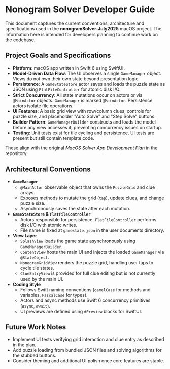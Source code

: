 # Nonogram Solver Developer Guide

This document captures the current conventions, architecture and specifications used in the **nonogramSolver-July2025** macOS project. The information here is intended for developers planning to continue work on the codebase.

## Project Goals and Specifications
- **Platform**: macOS app written in Swift 6 using SwiftUI.
- **Model-Driven Data Flow**: The UI observes a single `GameManager` object. Views do not own their own state beyond presentation logic.
- **Persistence**: A `GameStateStore` actor saves and loads the puzzle state as JSON using `FlatFileController` for atomic disk I/O.
- **Strict Concurrency**: All state mutations occur on actors or via `@MainActor` objects. `GameManager` is marked `@MainActor`. Persistence actors isolate file operations.
- **UI Features**: A basic grid view with row/column clues, controls for puzzle size, and placeholder "Auto Solve" and "Step Solve" buttons.
- **Builder Pattern**: `GameManagerBuilder` constructs and loads the model before any view accesses it, preventing concurrency issues on startup.
- **Testing**: Unit tests exist for tile cycling and persistence. UI tests are present but still contain template code.

These align with the original _MacOS Solver App Development Plan_ in the repository.

## Architectural Conventions
- **`GameManager`**
  - `@MainActor` observable object that owns the `PuzzleGrid` and clue arrays.
  - Exposes methods to mutate the grid (`tap`), update clues, and change puzzle size.
  - Asynchronously saves the state after each mutation.
- **`GameStateStore` & `FlatFileController`**
  - Actors responsible for persistence. `FlatFileController` performs disk I/O with atomic writes.
  - File name is fixed at `gamestate.json` in the user documents directory.
- **View Layer**
  - `SplashView` loads the game state asynchronously using `GameManagerBuilder`.
  - `ContentView` hosts the main UI and injects the loaded `GameManager` via `@StateObject`.
  - `NonogramGridView` renders the puzzle grid, handling user taps to cycle tile states.
  - `ClueEntryView` is provided for full clue editing but is not currently used by the main UI.
- **Coding Style**
  - Follows Swift naming conventions (`camelCase` for methods and variables, `PascalCase` for types).
  - Actors and async methods use Swift 6 concurrency primitives (`async`, `await`).
  - UI previews are defined using `#Preview` blocks for SwiftUI.

## Future Work Notes
- Implement UI tests verifying grid interaction and clue entry as described in the plan.
- Add puzzle loading from bundled JSON files and solving algorithms for the stubbed buttons.
- Consider theming and additional UI polish once core features are stable.
